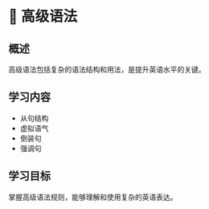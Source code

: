 # 🎯 高级语法

## 概述

高级语法包括复杂的语法结构和用法，是提升英语水平的关键。

## 学习内容

- 从句结构
- 虚拟语气
- 倒装句
- 强调句

## 学习目标

掌握高级语法规则，能够理解和使用复杂的英语表达。
